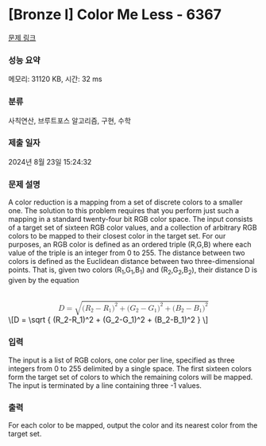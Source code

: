 # [Bronze I] Color Me Less - 6367 

[문제 링크](https://www.acmicpc.net/problem/6367) 

### 성능 요약

메모리: 31120 KB, 시간: 32 ms

### 분류

사칙연산, 브루트포스 알고리즘, 구현, 수학

### 제출 일자

2024년 8월 23일 15:24:32

### 문제 설명

<p>A color reduction is a mapping from a set of discrete colors to a smaller one. The solution to this problem requires that you perform just such a mapping in a standard twenty-four bit RGB color space. The input consists of a target set of sixteen RGB color values, and a collection of arbitrary RGB colors to be mapped to their closest color in the target set. For our purposes, an RGB color is defined as an ordered triple (R,G,B) where each value of the triple is an integer from 0 to 255. The distance between two colors is defined as the Euclidean distance between two three-dimensional points. That is, given two colors (R<sub>1</sub>,G<sub>1</sub>,B<sub>1</sub>) and (R<sub>2</sub>,G<sub>2</sub>,B<sub>2</sub>), their distance D is given by the equation</p>

<p><mjx-container class="MathJax" jax="CHTML" display="true" style="font-size: 109%; position: relative;"> <mjx-math display="true" class="MJX-TEX" aria-hidden="true" style="margin-left: 0px; margin-right: 0px;"><mjx-mi class="mjx-i"><mjx-c class="mjx-c1D437 TEX-I"></mjx-c></mjx-mi><mjx-mo class="mjx-n" space="4"><mjx-c class="mjx-c3D"></mjx-c></mjx-mo><mjx-msqrt space="4"><mjx-sqrt><mjx-surd><mjx-mo class="mjx-lop"><mjx-c class="mjx-c221A TEX-S2"></mjx-c></mjx-mo></mjx-surd><mjx-box style="padding-top: 0.45em;"><mjx-mo class="mjx-n"><mjx-c class="mjx-c28"></mjx-c></mjx-mo><mjx-msub><mjx-mi class="mjx-i"><mjx-c class="mjx-c1D445 TEX-I"></mjx-c></mjx-mi><mjx-script style="vertical-align: -0.15em;"><mjx-mn class="mjx-n" size="s"><mjx-c class="mjx-c32"></mjx-c></mjx-mn></mjx-script></mjx-msub><mjx-mo class="mjx-n" space="3"><mjx-c class="mjx-c2212"></mjx-c></mjx-mo><mjx-msub space="3"><mjx-mi class="mjx-i"><mjx-c class="mjx-c1D445 TEX-I"></mjx-c></mjx-mi><mjx-script style="vertical-align: -0.15em;"><mjx-mn class="mjx-n" size="s"><mjx-c class="mjx-c31"></mjx-c></mjx-mn></mjx-script></mjx-msub><mjx-msup><mjx-mo class="mjx-n"><mjx-c class="mjx-c29"></mjx-c></mjx-mo><mjx-script style="vertical-align: 0.289em;"><mjx-mn class="mjx-n" size="s"><mjx-c class="mjx-c32"></mjx-c></mjx-mn></mjx-script></mjx-msup><mjx-mo class="mjx-n" space="3"><mjx-c class="mjx-c2B"></mjx-c></mjx-mo><mjx-mo class="mjx-n" space="3"><mjx-c class="mjx-c28"></mjx-c></mjx-mo><mjx-msub><mjx-mi class="mjx-i"><mjx-c class="mjx-c1D43A TEX-I"></mjx-c></mjx-mi><mjx-script style="vertical-align: -0.15em;"><mjx-mn class="mjx-n" size="s"><mjx-c class="mjx-c32"></mjx-c></mjx-mn></mjx-script></mjx-msub><mjx-mo class="mjx-n" space="3"><mjx-c class="mjx-c2212"></mjx-c></mjx-mo><mjx-msub space="3"><mjx-mi class="mjx-i"><mjx-c class="mjx-c1D43A TEX-I"></mjx-c></mjx-mi><mjx-script style="vertical-align: -0.15em;"><mjx-mn class="mjx-n" size="s"><mjx-c class="mjx-c31"></mjx-c></mjx-mn></mjx-script></mjx-msub><mjx-msup><mjx-mo class="mjx-n"><mjx-c class="mjx-c29"></mjx-c></mjx-mo><mjx-script style="vertical-align: 0.289em;"><mjx-mn class="mjx-n" size="s"><mjx-c class="mjx-c32"></mjx-c></mjx-mn></mjx-script></mjx-msup><mjx-mo class="mjx-n" space="3"><mjx-c class="mjx-c2B"></mjx-c></mjx-mo><mjx-mo class="mjx-n" space="3"><mjx-c class="mjx-c28"></mjx-c></mjx-mo><mjx-msub><mjx-mi class="mjx-i"><mjx-c class="mjx-c1D435 TEX-I"></mjx-c></mjx-mi><mjx-script style="vertical-align: -0.15em;"><mjx-mn class="mjx-n" size="s"><mjx-c class="mjx-c32"></mjx-c></mjx-mn></mjx-script></mjx-msub><mjx-mo class="mjx-n" space="3"><mjx-c class="mjx-c2212"></mjx-c></mjx-mo><mjx-msub space="3"><mjx-mi class="mjx-i"><mjx-c class="mjx-c1D435 TEX-I"></mjx-c></mjx-mi><mjx-script style="vertical-align: -0.15em;"><mjx-mn class="mjx-n" size="s"><mjx-c class="mjx-c31"></mjx-c></mjx-mn></mjx-script></mjx-msub><mjx-msup><mjx-mo class="mjx-n"><mjx-c class="mjx-c29"></mjx-c></mjx-mo><mjx-script style="vertical-align: 0.289em;"><mjx-mn class="mjx-n" size="s"><mjx-c class="mjx-c32"></mjx-c></mjx-mn></mjx-script></mjx-msup></mjx-box></mjx-sqrt></mjx-msqrt></mjx-math><mjx-assistive-mml unselectable="on" display="block"><math xmlns="http://www.w3.org/1998/Math/MathML" display="block"><mi>D</mi><mo>=</mo><msqrt><mo stretchy="false">(</mo><msub><mi>R</mi><mn>2</mn></msub><mo>−</mo><msub><mi>R</mi><mn>1</mn></msub><msup><mo stretchy="false">)</mo><mn>2</mn></msup><mo>+</mo><mo stretchy="false">(</mo><msub><mi>G</mi><mn>2</mn></msub><mo>−</mo><msub><mi>G</mi><mn>1</mn></msub><msup><mo stretchy="false">)</mo><mn>2</mn></msup><mo>+</mo><mo stretchy="false">(</mo><msub><mi>B</mi><mn>2</mn></msub><mo>−</mo><msub><mi>B</mi><mn>1</mn></msub><msup><mo stretchy="false">)</mo><mn>2</mn></msup></msqrt></math></mjx-assistive-mml><span aria-hidden="true" class="no-mathjax mjx-copytext">\[D = \sqrt { (R_2-R_1)^2 + (G_2-G_1)^2 + (B_2-B_1)^2 } \]</span> </mjx-container></p>

### 입력 

 <p>The input is a list of RGB colors, one color per line, specified as three integers from 0 to 255 delimited by a single space. The first sixteen colors form the target set of colors to which the remaining colors will be mapped. The input is terminated by a line containing three -1 values.</p>

### 출력 

 <p>For each color to be mapped, output the color and its nearest color from the target set.</p>

